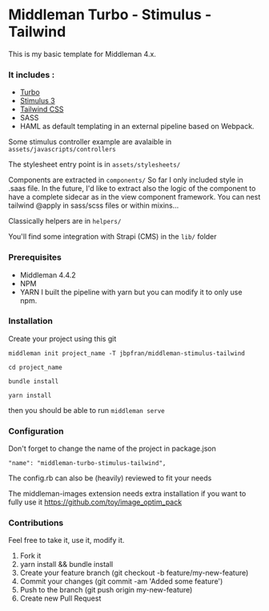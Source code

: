 # Middleman Turbo - Stimulus - Tailwind

This is my basic template for Middleman 4.x.

### It includes :
- [Turbo](https://turbo.hotwired.dev)
- [Stimulus 3](https://stimulus.hotwired.dev)
- [Tailwind CSS](https://tailwindcss.com)
- SASS
- HAML as default templating
in an external pipeline based on Webpack.

Some stimulus controller example are avalaible in 
  `assets/javascripts/controllers`

The stylesheet entry point is in
  `assets/stylesheets/`

Components are extracted in
  `components/`
So far I only included style in .saas file. In the future, I'd like to extract also the logic of the component to have a complete sidecar as in the view component framework.
You can nest tailwind @apply in sass/scss files or within mixins...

Classically helpers are in
  `helpers/`

You'll find some integration with Strapi (CMS) in the `lib/` folder

### Prerequisites
- Middleman 4.4.2
- NPM
- YARN
I built the pipeline with yarn but you can modify it to only use npm.

### Installation
Create your project using this git

    middleman init project_name -T jbpfran/middleman-stimulus-tailwind

    cd project_name

    bundle install

    yarn install

then you should be able to run
  `middleman serve`

### Configuration
Don't forget to change the name of the project in package.json

`"name": "middleman-turbo-stimulus-tailwind",`

The config.rb can also be (heavily) reviewed to fit your needs

The middleman-images extension needs extra installation if you want to fully use it
https://github.com/toy/image_optim_pack

### Contributions
Feel free to take it, use it, modify it.

1. Fork it
2. yarn install && bundle install
3. Create your feature branch (git checkout -b feature/my-new-feature)
4. Commit your changes (git commit -am 'Added some feature')
5. Push to the branch (git push origin my-new-feature)
6. Create new Pull Request